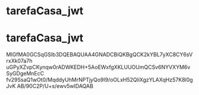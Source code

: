 # tarefaCasa_jwt
# tarefaCasa_jwt

MIGfMA0GCSqGSIb3DQEBAQUAA4GNADCBiQKBgQCK2kYBL7yXC8CY6sVrxXk07a7h
uGPyXZvpCKynqw0rADWKEDH+5AoEWxfgXKLUUOUmQCSv6NYVXYM6vSyGDgeMnEcC
fv29SsaQ1wOt0/MqddyUhMrNPTjyQo9I9/oOLxH52QliXgzYLAXqHz57K8l0gJvK
AB/90C2P/U+s/ewv5wIDAQAB